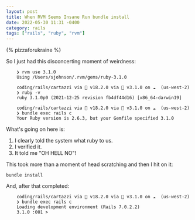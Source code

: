 ```yaml
---
layout: post
title: When RVM Seems Insane Run bundle install
date: 2022-05-30 11:31 -0400
category: rails
tags: ["rails", "ruby", "rvm"]
---
```

{% pizzaforukraine  %}

So I just had this disconcerting moment of weirdness:

		❯ rvm use 3.1.0
		Using /Users/sjohnson/.rvm/gems/ruby-3.1.0

		coding/rails/cartazzi via  v18.2.0 via 💎 v3.1.0 on ☁️  (us-west-2)
		❯ ruby -v
		ruby 3.1.0p0 (2021-12-25 revision fb4df44d16) [x86_64-darwin19]

		coding/rails/cartazzi via  v18.2.0 via 💎 v3.1.0 on ☁️  (us-west-2)
		❯ bundle exec rails c
		Your Ruby version is 2.6.3, but your Gemfile specified 3.1.0
		
What's going on here is:

1. I clearly told the system what ruby to us.
2. I verified it.
3. It told me "OH HELL NO"!

This took more than a moment of head scratching and then I hit on it:

    bundle install
		
And, after that completed:

		coding/rails/cartazzi via  v18.2.0 via 💎 v3.1.0 on ☁️  (us-west-2)
		❯ bundle exec rails c
		Loading development environment (Rails 7.0.2.2)
		3.1.0 :001 >